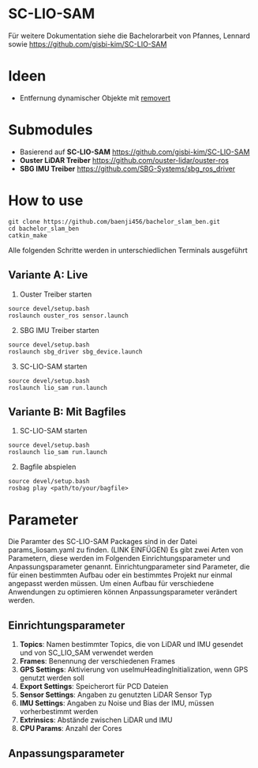 # SC-LIO-SAM
Für weitere Dokumentation siehe die Bachelorarbeit von Pfannes, Lennard sowie https://github.com/gisbi-kim/SC-LIO-SAM

# Ideen
* Entfernung dynamischer Objekte mit [removert](https://www.youtube.com/watch?v=UiYYrPMcIRU)

# Submodules
* Basierend auf **SC-LIO-SAM** https://github.com/gisbi-kim/SC-LIO-SAM
* **Ouster LiDAR Treiber** https://github.com/ouster-lidar/ouster-ros
* **SBG IMU Treiber** https://github.com/SBG-Systems/sbg_ros_driver

# How to use
```console
git clone https://github.com/baenji456/bachelor_slam_ben.git
cd bachelor_slam_ben
catkin_make
```
Alle folgenden Schritte werden in unterschiedlichen Terminals ausgeführt
## Variante A: Live
1. Ouster Treiber starten
```console
source devel/setup.bash
roslaunch ouster_ros sensor.launch
```
2. SBG IMU Treiber starten
```console
source devel/setup.bash
roslaunch sbg_driver sbg_device.launch
```
3. SC-LIO-SAM starten
```console
source devel/setup.bash
roslaunch lio_sam run.launch
```
## Variante B: Mit Bagfiles
1. SC-LIO-SAM starten
```console
source devel/setup.bash
roslaunch lio_sam run.launch
```
2. Bagfile abspielen
```console
source devel/setup.bash
rosbag play <path/to/your/bagfile>
```

# Parameter
Die Paramter des SC-LIO-SAM Packages sind in der Datei params_liosam.yaml zu finden. (LINK EINFÜGEN)
Es gibt zwei Arten von Parametern, diese werden im Folgenden Einrichtungsparameter und Anpassungsparameter genannt. Einrichtungparameter sind Parameter, die für einen bestimmten Aufbau oder ein bestimmtes Projekt nur einmal angepasst werden müssen. Um einen Aufbau für verschiedene Anwendungen zu optimieren können Anpassungsparameter verändert werden.
## Einrichtungsparameter
1. **Topics**: Namen bestimmter Topics, die von LiDAR und IMU gesendet und von SC_LIO_SAM verwendet werden
2. **Frames**: Benennung der verschiedenen Frames 
3. **GPS Settings**: Aktivierung von useImuHeadingInitialization, wenn GPS genutzt werden soll
4. **Export Settings**: Speicherort für PCD Dateien
5. **Sensor Settings**: Angaben zu genutzten LiDAR Sensor Typ
6. **IMU Settings**: Angaben zu Noise und Bias der IMU, müssen vorherbestimmt werden
7. **Extrinsics**: Abstände zwischen LiDAR und IMU
8. **CPU Params**: Anzahl der Cores
## Anpassungsparameter
